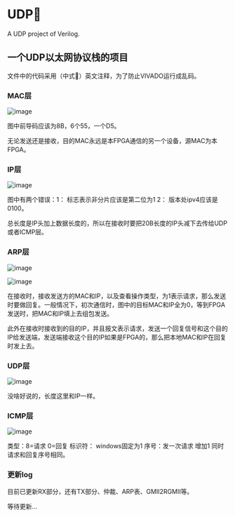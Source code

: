 # UDP🎈
A UDP project of Verilog.

## 一个UDP以太网协议栈的项目

文件中的代码采用（中式🤣）英文注释，为了防止VIVADO运行成乱码。
### MAC层
![image](https://github.com/Vikkdsun/UDP/assets/114153159/c50a3a43-966b-4c20-a68a-ceabd903f2fd)

图中前导码应该为8B，6个55，一个D5。

无论发送还是接收，目的MAC永远是本FPGA通信的另一个设备，源MAC为本FPGA。

### IP层
![image](https://github.com/Vikkdsun/UDP/assets/114153159/38eea051-8068-448e-bd49-fe060411cfd1)

图中有两个错误：1： 标志表示非分片应该是第二位为1 2： 版本处ipv4应该是0100。

总长度是IP头加上数据长度的，所以在接收时要把20B长度的IP头减下去传给UDP或者ICMP层。

### ARP层
![image](https://github.com/Vikkdsun/UDP/assets/114153159/4af59e2e-2849-4cf0-8a1d-9c4fecaff7ee)

![image](https://github.com/Vikkdsun/UDP/assets/114153159/7d0f6fcc-7f20-4852-a188-66bc7c47325e)

在接收时，接收发送方的MAC和IP，以及查看操作类型，为1表示请求，那么发送时要做回复。一般情况下，初次通信时，图中的目标MAC和IP全为0，等到FPGA发送时，把MAC和IP填上去组包发送。

此外在接收时接收到的目的IP，并且报文表示请求，发送一个回复信号和这个目的IP给发送端，发送端接收这个目的IP如果是FPGA的，那么把本地MAC和IP在回复时发上去。

### UDP层
![image](https://github.com/Vikkdsun/UDP/assets/114153159/3d64292f-648a-4f4d-9dd4-bba9266b352d)


没啥好说的，长度这里和IP一样。

### ICMP层
![image](https://github.com/Vikkdsun/UDP/assets/114153159/fa27c8b5-b3a0-4a72-8fd3-5b9f4283b87f)


类型：8=请求 0=回复 标识符： windows固定为1  序号：发一次请求 增加1 同时请求和回复序号相同。

### 更新log

目前已更新RX部分，还有TX部分、仲裁、ARP表、GMII2RGMII等。

等待更新...
